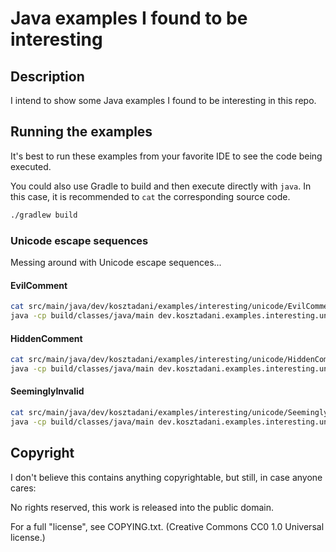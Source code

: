 # Java examples I found to be interesting

## Description

I intend to show some Java examples I found to be interesting in this repo.

## Running the examples

It's best to run these examples from your favorite IDE to see the code being executed.

You could also use Gradle to build and then execute directly with `java`.
In this case, it is recommended to `cat` the corresponding source code.

```bash
./gradlew build
```

### Unicode escape sequences

Messing around with Unicode escape sequences...

#### EvilComment

```bash
cat src/main/java/dev/kosztadani/examples/interesting/unicode/EvilComment.java
java -cp build/classes/java/main dev.kosztadani.examples.interesting.unicode.EvilComment
```

#### HiddenComment

```bash
cat src/main/java/dev/kosztadani/examples/interesting/unicode/HiddenComment.java
java -cp build/classes/java/main dev.kosztadani.examples.interesting.unicode.HiddenComment
```

#### SeeminglyInvalid

```bash
cat src/main/java/dev/kosztadani/examples/interesting/unicode/SeeminglyInvalid.java
java -cp build/classes/java/main dev.kosztadani.examples.interesting.unicode.SeeminglyInvalid
```

## Copyright

I don't believe this contains anything copyrightable, but still, in case anyone cares:

No rights reserved, this work is released into the public domain.

For a full "license", see COPYING.txt.
(Creative Commons CC0 1.0 Universal license.)
